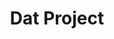 ---
blog: https://blog.datproject.org/
git: https://github.com/datproject
guide: https://github.com/datproject/design/blob/master/public/img/dat-data-logo.svg
logohandle: datproject
sort: datproject
title: Dat Project
twitter: https://x.com/dat_project
website: http://datproject.org/
---